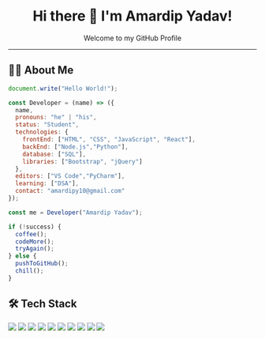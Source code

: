 <h1 align="center">Hi there 👋 I'm Amardip Yadav!</h1>
<p align="center">Welcome to my GitHub Profile</p>

---

## 🧑‍💻 About Me

```javascript
document.write("Hello World!");

const Developer = (name) => ({
  name,
  pronouns: "he" | "his",
  status: "Student",
  technologies: {
    frontEnd: ["HTML", "CSS", "JavaScript", "React"],
    backEnd: ["Node.js","Python"],
    database: ["SQL"],
    libraries: ["Bootstrap", "jQuery"]
  },
  editors: ["VS Code","PyCharm"],
  learning: ["DSA"],
  contact: "amardipy10@gmail.com"
});

const me = Developer("Amardip Yadav");

if (!success) {
  coffee();
  codeMore();
  tryAgain();
} else {
  pushToGitHub();
  chill();
}
```

## 🛠️ Tech Stack

<p align="left">
  <img src="https://img.shields.io/badge/HTML5-E34F26?logo=html5&logoColor=white&style=for-the-badge" />
  <img src="https://img.shields.io/badge/CSS3-1572B6?logo=css3&logoColor=white&style=for-the-badge" />
  <img src="https://img.shields.io/badge/JavaScript-F7DF1E?logo=javascript&logoColor=black&style=for-the-badge" />
  <img src="https://img.shields.io/badge/React-61DAFB?logo=react&logoColor=black&style=for-the-badge" />
  <img src="https://img.shields.io/badge/Node.js-339933?logo=nodedotjs&logoColor=white&style=for-the-badge" />
  <img src="https://img.shields.io/badge/jQuery-0769AD?logo=jquery&logoColor=white&style=for-the-badge" />
  <img src="https://img.shields.io/badge/Bootstrap-7952B3?logo=bootstrap&logoColor=white&style=for-the-badge" />
  <img src="https://img.shields.io/badge/MySQL-4479A1?logo=mysql&logoColor=white&style=for-the-badge" />
  <img src="https://img.shields.io/badge/Python-3776AB?logo=python&logoColor=white&style=for-the-badge" />
  <img src="https://img.shields.io/badge/Git-F05032?logo=git&logoColor=white&style=for-the-badge" />
</p>
